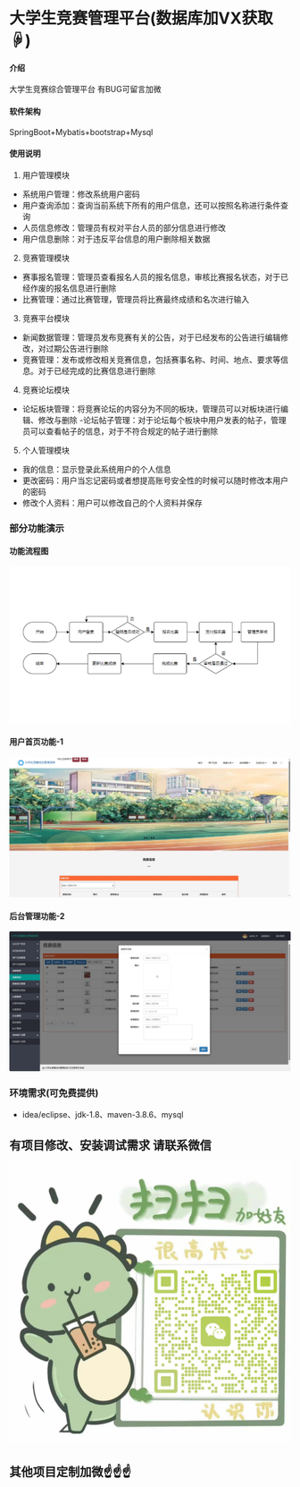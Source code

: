 # 大学生竞赛管理平台(数据库加VX获取☟)

#### 介绍
大学生竞赛综合管理平台
有BUG可留言加微

#### 软件架构
SpringBoot+Mybatis+bootstrap+Mysql


#### 使用说明

1.  用户管理模块
- 系统用户管理：修改系统用户密码
- 用户查询添加：查询当前系统下所有的用户信息，还可以按照名称进行条件查询
- 人员信息修改：管理员有权对平台人员的部分信息进行修改
- 用户信息删除：对于违反平台信息的用户删除相关数据
2.  竞赛管理模块
- 赛事报名管理：管理员查看报名人员的报名信息，审核比赛报名状态，对于已经作废的报名信息进行删除
- 比赛管理：通过比赛管理，管理员将比赛最终成绩和名次进行输入
3.  竞赛平台模块
- 新闻数据管理：管理员发布竞赛有关的公告，对于已经发布的公告进行编辑修改，对过期公告进行删除
- 竞赛管理：发布或修改相关竞赛信息，包括赛事名称、时间、地点、要求等信息。对于已经完成的比赛信息进行删除
4.  竞赛论坛模块
- 论坛板块管理：将竞赛论坛的内容分为不同的板块，管理员可以对板块进行编辑、修改与删除
-论坛帖子管理：对于论坛每个板块中用户发表的帖子，管理员可以查看帖子的信息，对于不符合规定的帖子进行删除
5.  个人管理模块
- 我的信息：显示登录此系统用户的个人信息
- 更改密码：用户当忘记密码或者想提高账号安全性的时候可以随时修改本用户的密码
- 修改个人资料：用户可以修改自己的个人资料并保存



### 部分功能演示
#### 功能流程图
![输入图片说明](photo/%E5%8A%9F%E8%83%BD%E6%B5%81%E7%A8%8B%E5%9B%BE.gif)

#### 用户首页功能-1
![输入图片说明](photo/%E7%94%A8%E6%88%B7%E9%A6%96%E9%A1%B5%E5%8A%9F%E8%83%BD-1.gif)

#### 后台管理功能-2
![输入图片说明](photo/%E5%90%8E%E5%8F%B0%E7%AE%A1%E7%90%86%E5%8A%9F%E8%83%BD-2.gif)

### 环境需求(可免费提供)
- idea/eclipse、jdk-1.8、maven-3.8.6、mysql

## 有项目修改、安装调试需求 请联系微信
![输入图片说明](photo/0-WeChat.png)

## 其他项目定制加微☝☝☝


